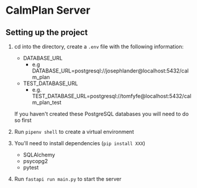 # CalmPlan Server

## Setting up the project

1. cd into the directory, create a `.env` file with the following information:

   - DATABASE_URL
      - e.g DATABASE_URL=postgresql://josephlander@localhost:5432/calm_plan
   - TEST_DATABASE_URL
      - e.g. TEST_DATABASE_URL=postgresql://tomfyfe@localhost:5432/calm_plan_test

   If you haven't created these PostgreSQL databases you will need to do so first

2. Run `pipenv shell` to create a virtual environment

3. You'll need to install dependencies (`pip install XXX`)
   - SQLAlchemy
   - psycopg2
   - pytest

4. Run `fastapi run main.py` to start the server
